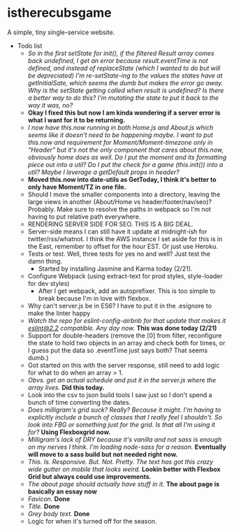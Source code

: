 # istherecubsgame

A simple, tiny single-service website.

- Todo list
  - _So in the first setState for init(), if the filtered Result array comes back undefined, I get an error because result.eventTime is not defined, and instead of replaceState (which I wanted to do but will be depreciated) I'm re-setState-ing to the values the states have at getInitialSate, which seems the dumb but makes the error go away. Why is the setState getting called when result is undefined? Is there a better way to do this? I'm mutating the state to put it back to the way it was, no?_ 
   - **Okay I fixed this but now I am kinda wondering if a server error is what I want for it to be returning.**
  - _I now have this.now running in both Home.js and About.js which seems like it doesn't need to be happening maybe. I want to put this.now and requirement for Moment/Moment-timezone only in "Header" but it's not the only component that cares about this.now, obviously home does as well. Do I put the moment and its formatting piece out into a util? Do I put the check for a game (this.init()) into a util? Maybe I leverage a getDefault props in header?_
   - **Moved this.now into date-utils as GetToday, I think it's better to only have Moment/TZ in one file.**
  - Should I move the smaller components into a directory, leaving the large views in another (About/Home vs header/footer/nav/seo)? Probably. Make sure to resolve the paths in webpack so I'm not having to put relative path everywhere. 
  - RENDERING SERVER SIDE FOR SEO. THIS IS A BIG DEAL.
  - Server-side means I can still have it update at midnight-ish for twitter/rss/whatnot. I think the AWS instance I set aside for this is in the East, remember to offset for the hour EST. Or just use Heroku.
  - Tests or test. Well, three tests for yes no and well? Just test the damn thing.
    - Started by installing Jasmine and Karma today (2/21).
  - Configure Webpack (using extract-text for prod styles, style-loader for dev styles)
    - After I get webpack, add an autoprefixer. This is too simple to break because I'm in love with flexbox.
  - Why can't server.js be in ES6? I have to put it in the .esignore to make the linter happy
  - _Watch the repo for eslint-config-airbnb for that update that makes it eslint@2.2 compatible. Any day now._ **This was done today (2/21)**
  - Support for double-headers (remove the [0] from filter, reconfigure the state to hold two objects in an array and check both for times, or I guess put the data so .eventTime just says both? That seems dumb.)
   - Got started on this with the server response, still need to add logic for what to do when an array > 1.
  - _Obvs. get an actual schedule and put it in the server.js where the array lives._ **Did this today.**
  - Look into the csv to json build tools I saw just so I don't spend a bunch of time converting the dates.
  - _Does milligram's grid suck? Really? Because it might. I'm having to explicitly include a bunch of classes that I really feel I shouldn't. So look into FBG or something just for the grid. Is that all I'm using it for?_
  **Using Flexboxgrid now.**
  - _Milligram's lack of DRY because it's vanilla and not sass is enough on my nerves I think. I'm loading node-sass for a reason._ **Eventually will move to a sass build but not needed right now.**
  - _This. Is. Responsive. But. Not. Pretty. The text has got this crazy wide gutter on mobile that looks weird._ **Lookin better with Flexbox Grid but always could use improvements.**
  - _The about page should actually have stuff in it._ **The about page is basically an essay now**
  - _Favicon._ **Done**
  - _Title._ **Done**
  - _Grey body text._ **Done**
  - Logic for when it's turned off for the season.